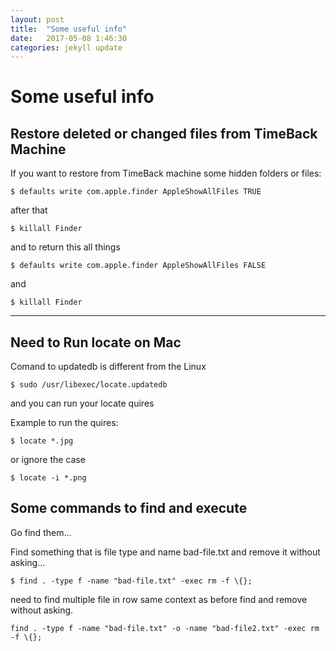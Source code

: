 ```yaml
---
layout: post
title:  "Some useful info"
date:   2017-05-08 1:46:30
categories: jekyll update
---
```

# Some useful info

## Restore deleted or changed files from TimeBack Machine
If you want to restore from TimeBack machine some hidden folders or files:

```
$ defaults write com.apple.finder AppleShowAllFiles TRUE
``` 
after that
 
```
$ killall Finder
```

and to return this all things 

```
$ defaults write com.apple.finder AppleShowAllFiles FALSE  
```

and 

```
$ killall Finder
```

----

## Need to Run locate on Mac
Comand to updatedb is different from the Linux

```
$ sudo /usr/libexec/locate.updatedb
```
and you can run your locate quires

Example to run the quires:

```
$ locate *.jpg
```
or ignore the case 

```
$ locate -i *.png
```

## Some commands to find and execute
Go find them...

Find something that is file type and name bad-file.txt and remove it without asking...

```
$ find . -type f -name "bad-file.txt" -exec rm -f \{};
```
need to find multiple file in row same context as before find and remove without asking.
 
``` 
find . -type f -name "bad-file.txt" -o -name "bad-file2.txt" -exec rm -f \{};
```